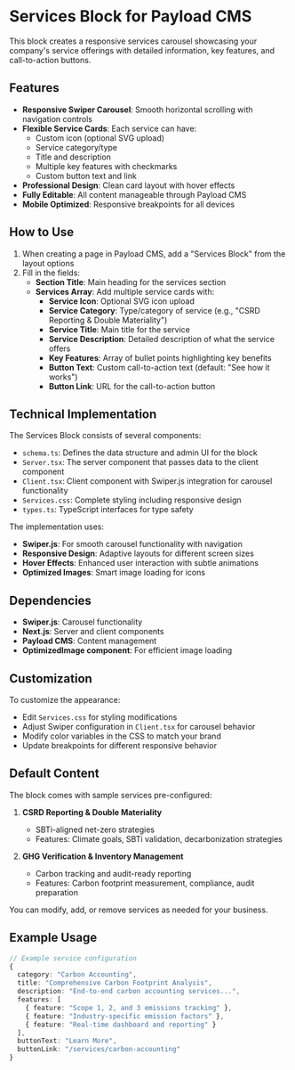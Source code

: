 # Services Block for Payload CMS

This block creates a responsive services carousel showcasing your company's service offerings with detailed information, key features, and call-to-action buttons.

## Features

- **Responsive Swiper Carousel**: Smooth horizontal scrolling with navigation controls
- **Flexible Service Cards**: Each service can have:
  - Custom icon (optional SVG upload)
  - Service category/type
  - Title and description
  - Multiple key features with checkmarks
  - Custom button text and link
- **Professional Design**: Clean card layout with hover effects
- **Fully Editable**: All content manageable through Payload CMS
- **Mobile Optimized**: Responsive breakpoints for all devices

## How to Use

1. When creating a page in Payload CMS, add a "Services Block" from the layout options
2. Fill in the fields:
   - **Section Title**: Main heading for the services section
   - **Services Array**: Add multiple service cards with:
     - **Service Icon**: Optional SVG icon upload
     - **Service Category**: Type/category of service (e.g., "CSRD Reporting & Double Materiality")
     - **Service Title**: Main title for the service
     - **Service Description**: Detailed description of what the service offers
     - **Key Features**: Array of bullet points highlighting key benefits
     - **Button Text**: Custom call-to-action text (default: "See how it works")
     - **Button Link**: URL for the call-to-action button

## Technical Implementation

The Services Block consists of several components:

- `schema.ts`: Defines the data structure and admin UI for the block
- `Server.tsx`: The server component that passes data to the client component
- `Client.tsx`: Client component with Swiper.js integration for carousel functionality
- `Services.css`: Complete styling including responsive design
- `types.ts`: TypeScript interfaces for type safety

The implementation uses:
- **Swiper.js**: For smooth carousel functionality with navigation
- **Responsive Design**: Adaptive layouts for different screen sizes
- **Hover Effects**: Enhanced user interaction with subtle animations
- **Optimized Images**: Smart image loading for icons

## Dependencies

- **Swiper.js**: Carousel functionality
- **Next.js**: Server and client components
- **Payload CMS**: Content management
- **OptimizedImage component**: For efficient image loading

## Customization

To customize the appearance:

- Edit `Services.css` for styling modifications
- Adjust Swiper configuration in `Client.tsx` for carousel behavior
- Modify color variables in the CSS to match your brand
- Update breakpoints for different responsive behavior

## Default Content

The block comes with sample services pre-configured:

1. **CSRD Reporting & Double Materiality**
   - SBTi-aligned net-zero strategies
   - Features: Climate goals, SBTi validation, decarbonization strategies

2. **GHG Verification & Inventory Management**
   - Carbon tracking and audit-ready reporting
   - Features: Carbon footprint measurement, compliance, audit preparation

You can modify, add, or remove services as needed for your business.

## Example Usage

```typescript
// Example service configuration
{
  category: "Carbon Accounting",
  title: "Comprehensive Carbon Footprint Analysis",
  description: "End-to-end carbon accounting services...",
  features: [
    { feature: "Scope 1, 2, and 3 emissions tracking" },
    { feature: "Industry-specific emission factors" },
    { feature: "Real-time dashboard and reporting" }
  ],
  buttonText: "Learn More",
  buttonLink: "/services/carbon-accounting"
}
```
